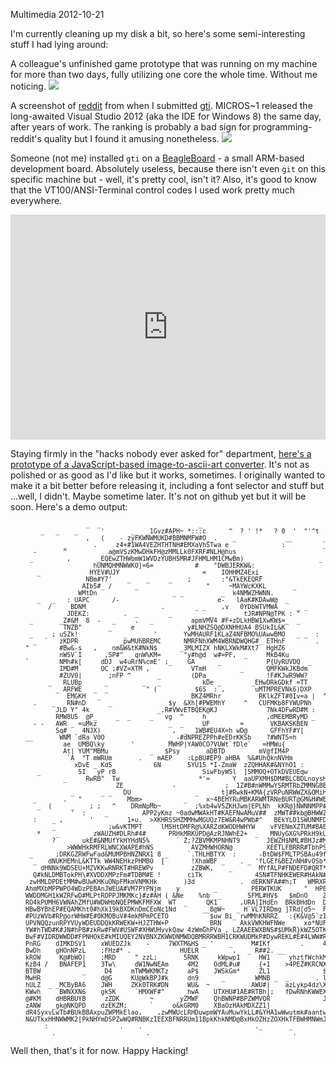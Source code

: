 Multimedia
2012-10-21

I'm currently cleaning up my disk a bit, so here's some semi-interesting
stuff I had lying around:

A colleague's unfinished game prototype that was running on my machine
for more than two days, fully utilizing one core the whole time.
Without me noticing.
<img src="http://r-wos.org/media/le-game-cpu-time.png" style="max-width:100%">

A screenshot of [reddit](http://reddit.com/r/programming) from when I
submitted [gti](http://r-wos.org/hacks/gti). MICROS~1 released the
long-awaited Visual Studio 2012 (aka the IDE for Windows 8) the same day,
after years of work. The ranking is probably a bad sign for
programming-reddit's quality but I found it amusing nonetheless.
<img src="http://r-wos.org/media/gti-reddit.png" style="max-width:100%">

Someone (not me) installed `gti` on a [BeagleBoard](http://beagleboard.org/) -
a small ARM-based development board. Absolutely useless, because there
isn't even `git` on this specific machine but - well, it's pretty cool,
isn't it? Also, it's good to know that the VT100/ANSI-Terminal control
codes I used work pretty much everywhere.
<iframe width="640" height="360" style="width:100%" src="http://www.youtube.com/embed/v9HaFRZaFkI" frameborder="0" allowfullscreen></iframe>

Staying firmly in the "hacks nobody ever asked for" department, [here's a
prototype of a JavaScript-based image-to-ascii-art converter](http://r-wos.org/hacks/img2ascii).
It's not as polished or as good as I'd like but it works, sometimes.
I originally wanted to make it a bit better before releasing it,
including a font selector and stuff but ...well, I didn't.
Maybe sometime later. It's not on github yet but it will be soon.
Here's a demo output:

<pre style="font-size: 10px">
                    _  _                          _                                        
        _   _    _      '       _   _1Gvz#APH~ *:::c      ^  ? ' !*   ? 0  '  "'^t    +
                    ,   (    - zyFKWNWMUKD#BBMNMFW#O_ .    _             __        _   
              _       .     z4+#1WA4VEZHTHTNH#EMXaVhSTwa e              :          _   
      -       ^           a@mVSzKMwDHkFH@zMMLLk0FXRF#NLH@hus                           
     _         ,       _EQEwZTHWbmW1WVDzYUBH5MR#JFHMLHM1CMwBm)                    _    
                      hUNMQHMNWWKO]=6=           #    "DWBJERKW&:                      
       _             HYEV#UJY                      =    IOHHMZ4Exi_                    
                    NBm#Y7'    _    _     _    ;        :"&TkEKEQRF                    
                   AIb5#_ /      _                  "     ~MAYWcKXKL       _           
                  WMtDn                    _ _          _  k4NMWZHWNN.                 
       _   _   : UAPC      /-                          e-   lAaK#KDAwW@  _             
          /     BDNM                    .        _ _    ,v   0YDbWTVMWA     _ _        
               JDEKZ:         .  _        _          _        tJR#NPN@TPK : "          
     _       _Z#&M  8  -   _     .   _          apmVMV4 #F+zDLkHBW1XwKW$=_  _          
              TNZB"       _     e              y#LNHZSQ@DXNHHUA4 BSUkIL&K           _  
     _     ; uSZk!            _   _   '       YwMHAURF1KLaZ4NFBMO%UAwwBMO   _ _  :     
      _  `   zKDPR           _pwMUhBREMC      NMRFNhXWM4WBRNDWQHG#_ ETHnF        .     
    "        #Bw&-s   ,    nm&W&tK#NkN$      _3MLMIZX hNKLXWkM#Xt7  HgHZ6              
             nWSV`I      ,SP#"   qnW%KM=      "y#h@d  w#=PF,  _     MkB4Ku           _ 
    `        NMh#k[     dDJ  w4uRrN%cmE' ;_    GA      _            P{UyRUVDQ  _     _ 
             IMD#M      OC ;#VZ=XTM ,           VTmH         _      QMFKWkJKBdm        
             #ZUV0|       ;nFP ^       _        (DPa_               !F#KJwR9WW?        
          _   RLUBp      _         _   _           kDe _        _EHwDRkGDkf =TT        
            _ ARFWE   _  _          " (          $6S  : ,        uMTMPREVNk6)DXP       
               EMGKH   _                        BKZ4MRhr          RKlkZFT#0Iv=a |  "   
      .    _   RN#nD      _               $y  &Xh[#PWEMhY     ^   CUFMKb8FYWUPNh       
            JLD Y" 4k                  _,R#VWvETBQEK@KJ             7Nk4DFwRD#M :   `  
            RMW8U5  @P_     _  _     _   vg  ^     h                ,dMEEMBRyMD _      
      - -   AWR _ =uMkz                   _  _     UF        =       VKBAKSKBEN     ._ 
            Sq#_   4NJX)                   ,  _  1WB#EU4X=h wD@      GFFhYF#Y[         
    __       WNM `dRa V0O                 _ -#dNPREZPPh#eEDrKKSb    ?#WNT5=h           
              ae  UMBQ\ky       '         MWHP|YAW0CO?VUWt`fDle`   =HMWu{              
              At| YUM"MBMu           _   $Psy       aDBTD         mV@fIM4P             
               `A  "T mWRUm       .    mAEP    :LpBU#EP9 aHBA  %&#UhQknNVHm            
                 xDvE _ KdS           6N       5YU15 *I-ZmaW  zZQHHAK#&NYhO1 :         
       _          5I   yP rB                       SiwFbyWSl  ]SMMOQ+OTkDVEUEqw        
              _     RwRB"  Tw                     *'=      Y  aaUPXMH$DM#BLCBDLnoysHN1 
                            ZE             -             ;  1Z#B#nWMMwYSRMTRbZMMNGBBWPH
                _       _ _   DU                 _      t]#RwkN+KMA{zVRPuNRWWZX&QMiHRDW
      _       .   "            Mbm>  _        _     x~4BEHYRuMBKARWMTRNeBURT@GM&H#WBbnE
       _  (     _    ; ;   ^    DRmNpMb~         ;%xb4wVSZKHJwm[EPLNh  kKR@}NWNNMPP#BEN
                '  :     _         APP2yKmz ~0adwMWAkHT#KAEFNwAMuV##  zMWT##kb@BHWWZMMB
      :    _ ,       '         1+u.  >XKHRSSHZMMHwMGUQz7EW&R4wPWb#^   BEkYLD1SWUNMFD&rW
           _              ;w&vKTMPT     lM5HtDMFR@%XARZdKWODHWHYW    vFVENmXZTUM#BAENUB
       *    _         zWAUZH#DLRh#4#      PRHkMRKUPD@AzRJNWhE2+  _   MNUyGXG%PRkH9kUDBY
           ?       ukE#&NMUfYkHYHdN5%       ` Z;?ZBVMKMPNHNT9       JEWZH$NML#BHJz#MWHD
               >WWWHkRMFRLWNCXWAPE#hNS          AVZMHWHORN@         XEETLFBRRR#TbhPSEPn
     _      ;DRKGZRWFwFad&MUMPBHNZNRX1 8 _     `.THLHBTYX  :      -BtDW$FMLTPSBAu49f#HW
      _   dNUKHEMnL&KTTk WW4NEHkzPHMBO  [       !XhaWBF _    . _ 'fLGEf&BEZnNH#vOSb*W1S
        dHNNk9WDSEU+MZVKKwRNRKT#HREWPv          zZBWK,    _       MYfALP#FNDEFD#QRT*Zwm
      Q#kNLDMBTokPH\#XVDDXMPzFm#TDBM#E !       ciTk              4SN#TFNHKEWER#HAkN#AkX
     zwHMLDPDEtMM#wBUwKHKuONpFMkmVNMKHk       )3d            .  dERKNFA##h;T   WMRXRHBP
    AhmMXbMPPWPO4WDzPEBAnJWEUA#VM7PYPNjm    y         _         PERWTKUK      "  HPEMDf
    WWDDMGH1kWZRFwD#MLPtROPPJMKMKc}#z#AH ( &Ne    %nb  _       SFML#HV$   $mDnO    ZZW#
    RO4kPUMH6VWNAhZMfU#WDWHbNQEPMWKFMFXW  WT  _     QK1      ,URA]IHdEn  BRkBHdDn  DNiu
    HBwBYBhEP#EQAMKht0#hXk19kBXDKnDmCEoNc1Nd       __8@W~   _ H`VL7IRDmg ]TRd[d5~  FVT#
    #PUzWVb#RP@orWHW#E#0KMOBuV#4mkMPmPCETO           $uw Bi_ rwMMhKNRRZ   :{K&V@5`zIPZD
    UPVNQQzunRPYVUyWDEUDDQkKRWEKW+HJZTHW+P         _ BRN     AkkVWKHWFNWe  _  xo*NUFKHN
    YW#hTWD#K#JN#hPB#zkRw#FWV#USWF#XHWUHvvkQaw 4zWmGhPVa_, LZAAEEWXBNS#$UMkR}kWZ5OTKGNh
    BwF#VIDRDWWDD#FPNHOkE#kMIUQEY2NVBNXZKWWDNMWDQBMRRRWBH1CRKWUDMkP#DywREKL#E#4LWW#R#OH
    PnRG    dIMKDSV1    xWUEDZJk    -     7WXTM&HS _ '    _     M#IKf        .     4Hm#
    BwDh    gHOnNPzL    ;FHz#* .             HUELR         ,   _ R##2. __           WbP
    kROW     K@#bWO|    ;MRD     " zzL;       5RNK     kWpwp1     HW1     yhztfWchkMFQG
    KzB4 /   BNAFEP1    3Tw\     dW1NwNEAm     4M2    OdML#u#     {+1    >4PEZ#KRCNXEFB
    BTBW           _     D4     mTWMWKMKTz     aP$    JWSkGm*     ZL1              $TMA
    MwHR                d@G     KU@WkBPJ#k     dn9      _        WMNB _  _       . lN%W
    hULZ  _ _MCByBA6    JWH     ZKk0TRK#DN     WU&  ~           AWU#|    azLykp4dz\XkVk
    KWwh     BWNXXN6    gkSK     `HMXWF#"      hwA    UTXHU#1AE#RTBh|;   fDwRNhKWWEXzU@
    @#KM    dHBRBUYB     zZDK        ~       yZMWF    QhBWNP#BPZWMVQR              JM#D
    zANW   _gk@NKQPD    dzEKZM;      `     o&kGRM0    XBaOzHAkMDXZZ1]               MPk
    dR4SyxvLwTb#BUkBBAxpuZWPMkElao,   _,zwMWUcLRHDuwpmWYAuMuwYkLL#&YHA1wWwutmk#aantwOWw
    N&UTkxHHNWWMK2[PkNHYmDSPZwWQ#RNBKz1EEXBFNRRUm11BpkKhkNMD@BxHkOZHzZOXHkTFBWHMNWmJRwX
         :                   .    .                              ._       _            
           .                        .                                      .
</pre>

Well then, that's it for now. Happy Hacking!

